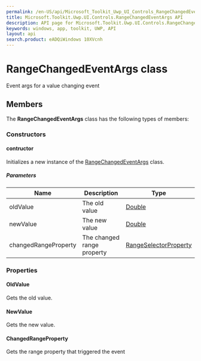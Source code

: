 ```yaml
---
permalink: /en-US/api/Microsoft_Toolkit_Uwp_UI_Controls_RangeChangedEventArgs.htm
title: Microsoft.Toolkit.Uwp.UI.Controls.RangeChangedEventArgs API 
description: API page for Microsoft.Toolkit.Uwp.UI.Controls.RangeChangedEventArgs
keywords: windows, app, toolkit, UWP, API
layout: api
search.product: eADQiWindows 10XVcnh
---
```



# RangeChangedEventArgs class

Event args for a value changing event

## Members

The **RangeChangedEventArgs** class has the following types of members:

### Constructors

#### contructor

Initializes a new instance of the [RangeChangedEventArgs](Microsoft_Toolkit_Uwp_UI_Controls_RangeChangedEventArgs.htm) class.

##### Parameters



| Name | Description | Type || --- | --- | --- || oldValue | The old value | [Double](https://msdn.microsoft.com/library/windows/apps/System.Double) || newValue | The new value | [Double](https://msdn.microsoft.com/library/windows/apps/System.Double) || changedRangeProperty | The changed range property | [RangeSelectorProperty](Microsoft_Toolkit_Uwp_UI_Controls_RangeSelectorProperty.htm) |


### Properties

#### OldValue

Gets the old value.



#### NewValue

Gets the new value.



#### ChangedRangeProperty

Gets the range property that triggered the event


